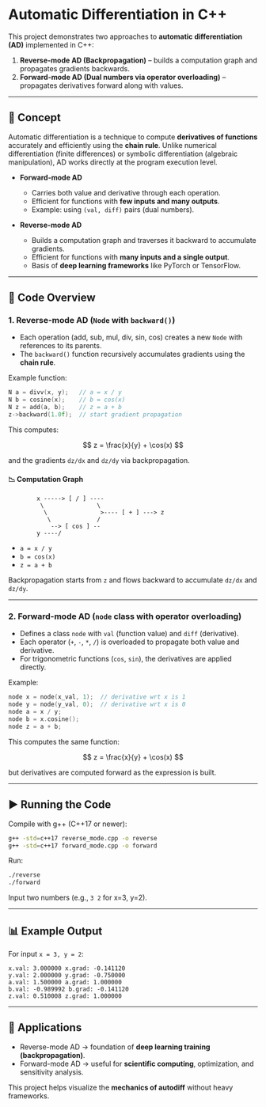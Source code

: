 # Automatic Differentiation in C++

This project demonstrates two approaches to **automatic differentiation (AD)** implemented in C++:

1. **Reverse-mode AD (Backpropagation)** – builds a computation graph and propagates gradients backwards.
2. **Forward-mode AD (Dual numbers via operator overloading)** – propagates derivatives forward along with values.

---

## 🔎 Concept

Automatic differentiation is a technique to compute **derivatives of functions** accurately and efficiently using the **chain rule**. Unlike numerical differentiation (finite differences) or symbolic differentiation (algebraic manipulation), AD works directly at the program execution level.

* **Forward-mode AD**

  * Carries both value and derivative through each operation.
  * Efficient for functions with **few inputs and many outputs**.
  * Example: using `(val, diff)` pairs (dual numbers).

* **Reverse-mode AD**

  * Builds a computation graph and traverses it backward to accumulate gradients.
  * Efficient for functions with **many inputs and a single output**.
  * Basis of **deep learning frameworks** like PyTorch or TensorFlow.

---

## 📂 Code Overview

### 1. Reverse-mode AD (`Node` with `backward()`)

* Each operation (add, sub, mul, div, sin, cos) creates a new `Node` with references to its parents.
* The `backward()` function recursively accumulates gradients using the **chain rule**.

Example function:

```cpp
N a = divv(x, y);   // a = x / y
N b = cosine(x);    // b = cos(x)
N z = add(a, b);    // z = a + b
z->backward(1.0f);  // start gradient propagation
```

This computes:

$$
z = \frac{x}{y} + \cos(x)
$$

and the gradients `dz/dx` and `dz/dy` via backpropagation.

#### 📉 Computation Graph

```
        x -----> [ / ] ----
         \               \
          \               >---- [ + ] ---> z
           \             /
            --> [ cos ] --
        y ----/
```

* `a = x / y`
* `b = cos(x)`
* `z = a + b`

Backpropagation starts from `z` and flows backward to accumulate `dz/dx` and `dz/dy`.

---

### 2. Forward-mode AD (`node` class with operator overloading)

* Defines a class `node` with `val` (function value) and `diff` (derivative).
* Each operator (`+`, `-`, `*`, `/`) is overloaded to propagate both value and derivative.
* For trigonometric functions (`cos`, `sin`), the derivatives are applied directly.

Example:

```cpp
node x = node(x_val, 1);  // derivative wrt x is 1
node y = node(y_val, 0);  // derivative wrt x is 0
node a = x / y;
node b = x.cosine();
node z = a + b;
```

This computes the same function:

$$
z = \frac{x}{y} + \cos(x)
$$

but derivatives are computed forward as the expression is built.

---

## ▶️ Running the Code

Compile with g++ (C++17 or newer):

```bash
g++ -std=c++17 reverse_mode.cpp -o reverse
g++ -std=c++17 forward_mode.cpp -o forward
```

Run:

```bash
./reverse
./forward
```

Input two numbers (e.g., `3 2` for x=3, y=2).

---

## 📊 Example Output

For input `x = 3, y = 2`:

```
x.val: 3.000000 x.grad: -0.141120
y.val: 2.000000 y.grad: -0.750000
a.val: 1.500000 a.grad: 1.000000
b.val: -0.989992 b.grad: -0.141120
z.val: 0.510008 z.grad: 1.000000
```

---

## 🚀 Applications

* Reverse-mode AD → foundation of **deep learning training (backpropagation)**.
* Forward-mode AD → useful for **scientific computing**, optimization, and sensitivity analysis.

This project helps visualize the **mechanics of autodiff** without heavy frameworks.


